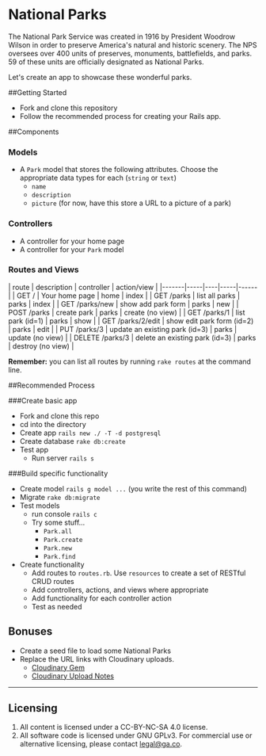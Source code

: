 # National Parks

The National Park Service was created in 1916 by President Woodrow Wilson in order to preserve America's natural and historic scenery. The NPS oversees over 400 units of preserves, monuments, battlefields, and parks. 59 of these units are officially designated as National Parks.

Let's create an app to showcase these wonderful parks.

##Getting Started

* Fork and clone this repository
* Follow the recommended process for creating your Rails app.

##Components

### Models

* A `Park` model that stores the following attributes. Choose the appropriate data types for each (`string` or `text`)
  * `name`
  * `description`
  * `picture` (for now, have this store a URL to a picture of a park)

### Controllers

* A controller for your home page
* A controller for your `Park` model

### Routes and Views

| route | description | controller |  action/view |
|-------|-----|----|-----|------|
| GET /  | Your home page | home | index |
| GET /parks | list all parks | parks | index |
| GET /parks/new | show add park form | parks | new |
| POST /parks | create park | parks | create (no view) |
| GET /parks/1 | list park (id=1) | parks | show |
| GET /parks/2/edit | show edit park form (id=2) | parks | edit |
| PUT /parks/3 | update an existing park (id=3) | parks | update (no view) |
| DELETE /parks/3 | delete an existing park (id=3) | parks | destroy (no view) |

**Remember:** you can list all routes by running `rake routes` at the command line.

##Recommended Process

###Create basic app

* Fork and clone this repo
* cd into the directory
* Create app `rails new ./ -T -d postgresql`
* Create database `rake db:create`
* Test app
  * Run server `rails s`

###Build specific functionality

* Create model `rails g model ...` (you write the rest of this command)
* Migrate `rake db:migrate`
* Test models
  * run console `rails c`
  * Try some stuff...
    * `Park.all`
    * `Park.create`
    * `Park.new`
    * `Park.find`
* Create functionality
  * Add routes to `routes.rb`. Use `resources` to create a set of RESTful CRUD routes
  * Add controllers, actions, and views where appropriate
  * Add functionality for each controller action
  * Test as needed

## Bonuses

* Create a seed file to load some National Parks
* Replace the URL links with Cloudinary uploads.
  * [Cloudinary Gem](https://github.com/cloudinary/cloudinary_gem)
  * [Cloudinary Upload Notes](https://wdi_sea.gitbooks.io/notes/content/06-ruby-rails/additional-topics/rails-cloudinary/readme.html)

---

## Licensing
1. All content is licensed under a CC-BY-NC-SA 4.0 license.
2. All software code is licensed under GNU GPLv3. For commercial use or alternative licensing, please contact legal@ga.co.
